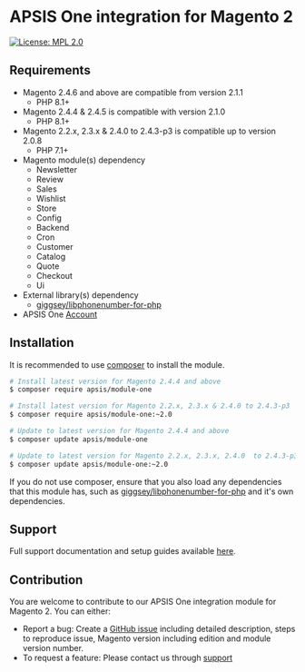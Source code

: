 APSIS One integration for Magento 2
 ======
 
[![License: MPL 2.0](https://img.shields.io/badge/License-MPL%202.0-brightgreen.svg)](LICENSE)

## Requirements

- Magento 2.4.6 and above are compatible from version 2.1.1
  - PHP 8.1+
- Magento 2.4.4 & 2.4.5 is compatible with version 2.1.0
  - PHP 8.1+
- Magento 2.2.x, 2.3.x & 2.4.0 to 2.4.3-p3 is compatible up to version 2.0.8
  - PHP 7.1+
- Magento module(s) dependency 
    - Newsletter
    - Review
    - Sales
    - Wishlist
    - Store
    - Config
    - Backend
    - Cron
    - Customer
    - Catalog
    - Quote
    - Checkout
    - Ui
- External library(s) dependency
    - [giggsey/libphonenumber-for-php](https://github.com/giggsey/libphonenumber-for-php)
- APSIS One [Account](https://www.apsis.com/about-us/request-tour)

## Installation

It is recommended to use [composer](https://getcomposer.org) to install the module.

```bash
# Install latest version for Magento 2.4.4 and above
$ composer require apsis/module-one

# Install latest version for Magento 2.2.x, 2.3.x & 2.4.0 to 2.4.3-p3
$ composer require apsis/module-one:~2.0

# Update to latest version for Magento 2.4.4 and above
$ composer update apsis/module-one

# Update to latest version for Magento 2.2.x, 2.3.x, 2.4.0  to 2.4.3-p3
$ composer update apsis/module-one:~2.0
```
If you do not use composer, ensure that you also load any dependencies that this module has, such as [giggsey/libphonenumber-for-php](https://github.com/giggsey/libphonenumber-for-php) and it's own dependencies.

## Support

Full support documentation and setup guides available [here](https://help.apsis.one/en/).

## Contribution

You are welcome to contribute to our APSIS One integration module for Magento 2. You can either:
- Report a bug: Create a [GitHub issue](https://github.com/ApsisInternational/module-one/issues/new) including detailed description, steps to reproduce issue, Magento version including edition and module version number.
- To request a feature: Please contact us through [support](https://www.apsis.com/services/support)
